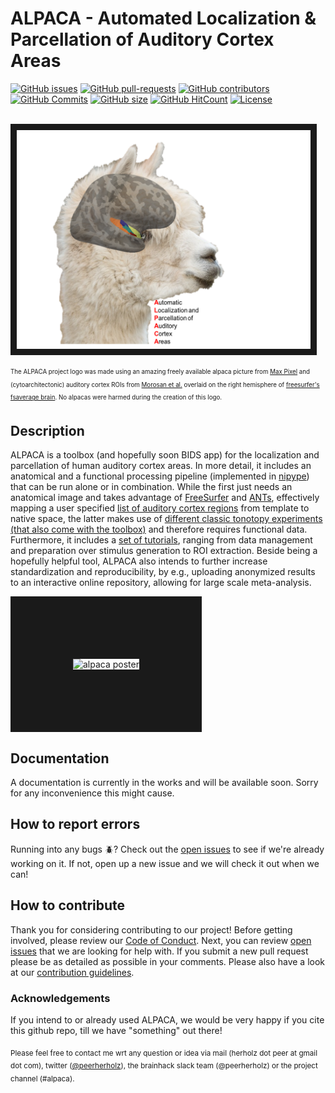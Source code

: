 # ALPACA - Automated Localization & Parcellation of Auditory Cortex Areas
[![GitHub issues](https://img.shields.io/github/issues/C0C0AN/ALPACA.svg)](https://github.com/C0C0AN/ALPACA/issues/)
[![GitHub pull-requests](https://img.shields.io/github/issues-pr/C0C0AN/ALPACA.svg)](https://github.com/C0C0AN/ALPACA/pulls/)
[![GitHub contributors](https://img.shields.io/github/contributors/C0C0AN/ALPACA.svg)](https://GitHub.com/PeerHerholz/C0C0AN/ALPACA/contributors/)
[![GitHub Commits](https://github-basic-badges.herokuapp.com/commits/C0C0AN/ALPACA.svg)](https://github.com/C0C0AN/ALPACA/commits/master)
[![GitHub size](https://github-size-badge.herokuapp.com/C0C0AN/ALPACA.svg)](https://github.com/C0C0AN/ALPACA/archive/master.zip)
[![GitHub HitCount](http://hits.dwyl.io/C0C0AN/ALPACA.svg)](http://hits.dwyl.io/C0C0AN/ALPACA)
[![License](https://img.shields.io/badge/License-BSD%203--Clause-blue.svg)](https://opensource.org/licenses/BSD-3-Clause)

&nbsp;&nbsp;&nbsp;&nbsp;&nbsp;&nbsp;&nbsp;&nbsp;&nbsp;&nbsp;&nbsp;&nbsp;&nbsp;&nbsp;&nbsp;&nbsp;&nbsp;&nbsp;&nbsp;&nbsp;&nbsp;&nbsp;&nbsp;&nbsp;&nbsp;&nbsp;&nbsp;&nbsp;&nbsp;&nbsp;&nbsp;&nbsp;&nbsp;&nbsp;&nbsp;&nbsp;&nbsp;&nbsp;&nbsp;&nbsp;&nbsp;&nbsp;&nbsp;&nbsp;&nbsp;&nbsp;&nbsp;&nbsp;&nbsp;&nbsp;&nbsp;&nbsp;&nbsp;&nbsp;&nbsp;&nbsp;&nbsp;&nbsp;&nbsp;&nbsp;&nbsp;&nbsp; <img src="resources/img/ALPACA_logo.png" alt="alpaca logo" width="470" height="350" border="10">

<sub><sup>The ALPACA project logo was made using an amazing freely available alpaca picture from [Max Pixel](http://maxpixel.freegreatpicture.com/Pako-Mammal-Wool-Vicugna-Pacos-Alpaca-Wool-Alpaca-814953) and (cytoarchitectonic) auditory cortex ROIs from [Morosan et al.](https://www.ncbi.nlm.nih.gov/pubmed/11305897) overlaid on the right hemisphere of [freesurfer's fsaverage brain](https://surfer.nmr.mgh.harvard.edu). No alpacas were harmed during the creation of this logo. <sup></sub>  


## Description
ALPACA is a toolbox (and hopefully soon BIDS app) for the localization and parcellation of human auditory cortex areas. In more detail, it includes an anatomical and a functional processing pipeline (implemented in [nipype](https://nipype.readthedocs.io/en/latest/)) that can be run alone or in combination. While the first just needs an anatomical image and takes advantage of [FreeSurfer](https://surfer.nmr.mgh.harvard.edu) and [ANTs](http://stnava.github.io/ANTs/), effectively mapping a user specified [list of auditory cortex regions](https://github.com/C0C0AN/ALPACA/tree/master/resources/regions_of_interest) from template to native space, the latter makes use of [different classic tonotopy experiments (that also come with the toolbox)](https://github.com/C0C0AN/ALPACA/tree/master/scripts_stimulation) and therefore requires functional data. Furthermore, it includes a [set of tutorials](https://github.com/C0C0AN/ALPACA/tree/master/resources/tutorials), ranging from data management and preparation over stimulus generation to ROI extraction. Beside being a hopefully helpful tool, ALPACA also intends to further increase standardization and reproducibility, by e.g., uploading anonymized results to an interactive online repository, allowing for large scale meta-analysis.          



<img src="" alt="alpaca poster" width="800" height="250" border="100">

## Documentation
A documentation is currently in the works and will be available soon. Sorry for any inconvenience this might cause.   

## How to report errors
Running into any bugs :beetle:? Check out the [open issues](https://github.com/C0C0AN/ALPACA/issues) to see if we're already working on it. If not, open up a new issue and we will check it out when we can!

## How to contribute
Thank you for considering contributing to our project! Before getting involved, please review our [Code of Conduct](https://github.com/C0C0AN/ALPACA/blob/master/CODE_OF_CONDUCT.md). Next, you can review  [open issues](https://github.com/C0C0AN/ALPACA/issues) that we are looking for help with. If you submit a new pull request please be as detailed as possible in your comments. Please also have a look at our [contribution guidelines](https://github.com/C0C0AN/ALPACA/blob/master/CONTRIBUTING.md).

### Acknowledgements
If you intend to or already used ALPACA, we would be very happy if you cite this github repo, till we have "something" out there!


<sub></sup>Please feel free to contact me wrt any question or idea via mail (herholz dot peer at gmail dot com), twitter ([@peerherholz](https://twitter.com/peerherholz?lang=eng)), the brainhack slack team (@peerherholz) or the project channel (#alpaca). <sup><sub>
